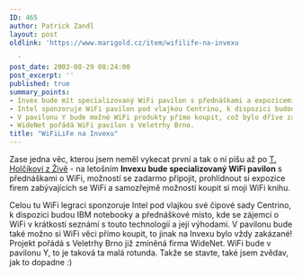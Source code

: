 ```yaml
---
ID: 465
author: Patrick Zandl
layout: post
oldlink: 'https://www.marigold.cz/item/wifilife-na-invexu

  '
post_date: 2003-08-29 08:24:00
post_excerpt: ''
published: true
summary_points:
- Invex bude mít specializovaný WiFi pavilon s přednáškami a expozicemi.
- Intel sponzoruje WiFi pavilon pod vlajkou Centrino, k dispozici budou IBM notebooky.
- V pavilonu Y bude možné WiFi produkty přímo koupit, což bylo dříve zakázané.
- WideNet pořádá WiFi pavilon s Veletrhy Brno.
title: "WiFiLiFe na Invexu"
---
```


<p>
Zase jedna věc, kterou jsem neměl vykecat první a tak o ní píšu až po <A href="http://www.zive.cz/h/Bleskovky/Ar.asp?ARI=112339&amp;CAI=2097" target=_blank>T. Holčíkovi z Živě</A> - na letošním <STRONG>Invexu bude specializovaný WiFi pavilon</STRONG> s přednáškami o WiFi, možností se zadarmo připojit, prohlídnout si expozice firem zabývajících se WiFi a samozřejmě možností koupit si moji WiFi knihu. </p>

<p>
Celou tu WiFi legraci sponzoruje Intel pod vlajkou své čipové sady Centrino, k dispozici budou IBM notebooky a přednáškové místo, kde se zájemci o WiFi v krátkosti seznámí s touto technologií a její výhodami. V pavilonu bude také možno si WiFi věci přímo koupit, to jinak na Invexu bylo vždy zakázané! Projekt pořádá s Veletrhy Brno již zmíněná firma WideNet. WiFi bude v pavilonu Y, to je taková ta malá rotunda. Takže se stavte, také jsem zvědav, jak to dopadne :)</p>